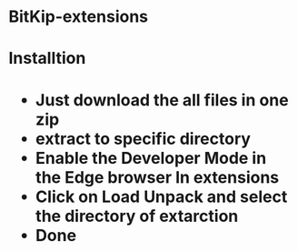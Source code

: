 # BitKip-extensions
<h1> Installtion <h1>

  <ul>
<li> Just download the all files in one zip </li>
<li> extract to specific directory </li>
<li>Enable the Developer Mode in the Edge browser In extensions</li> 
<li>Click on Load Unpack and select the directory of extarction</li>
<li>Done</li>
  </ul>
